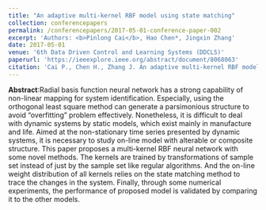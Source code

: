 ```yaml
---
title: "An adaptive multi-kernel RBF model using state matching"
collection: conferencepapers
permalink: /conferencepapers/2017-05-01-conference-paper-002
excerpt: 'Authors: <b>Pinlong Cai</b>, Hao Chen*, Jingxin Zhang'
date: 2017-05-01
venue: '6th Data Driven Control and Learning Systems (DDCLS)'
paperurl: 'https://ieeexplore.ieee.org/abstract/document/8068063'
citation: 'Cai P., Chen H., Zhang J. An adaptive multi-kernel RBF model using state matching. 6th Data Driven Control and Learning Systems (DDCLS), 2017.'
---
```



**Abstract**:Radial basis function neural network has a strong capability of non-linear mapping for system identification. Especially, using the orthogonal least square method can generate a parsimonious structure to avoid “overfitting” problem effectively. Nonetheless, it is difficult to deal with dynamic systems by static models, which exist mainly in manufacture and life. Aimed at the non-stationary time series presented by dynamic systems, it is necessary to study on-line model with alterable or composite structure. This paper proposes a multi-kernel RBF neural network with some novel methods. The kernels are trained by transformations of sample set instead of just by the sample set like regular algorithms. And the on-line weight distribution of all kernels relies on the state matching method to trace the changes in the system. Finally, through some numerical experiments, the performance of proposed model is validated by comparing it to the other models.

